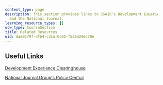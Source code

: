 ```yaml
---
content_type: page
description: This section provides links to USAID's Development Experience Clearinghouse
  and the National Journal.
learning_resource_types: []
ocw_type: CourseSection
title: Related Resources
uid: dae0179f-df64-c31a-6d55-f526424ec70e
---
```


Useful Links
------------

[Development Experience Clearinghouse](https://dec.usaid.gov/)

[National Journal Group's Policy Central](http://www.nationaljournal.com/)